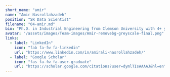 ```yaml
---
short_name: "amir"
name: "Amir Nasrollahzadeh"
position: "SR Data Scientist"
filename: "04-amir.md"
bio: "Ph.D. in Industrial Engineering from Clemson University with 4+ years of experience in developing data science and optimization solutions in Cognizant, Caltrans, and health care industry.​"
avatar: "/assets/images/Team-images/Amir-removebg-greyscale-final.png"
links:
  - label: "LinkedIn"
    icon: "fab fa-fw fa-linkedin"
    url: "https://www.linkedin.com/in/amirali-nasrollahzadeh/"
  - label: "Google Scholar"
    icon: "fas fa-fw fa-user-graduate"
    url: "https://scholar.google.com/citations?user=dymlTIsAAAAJ&hl=en"
---
```

